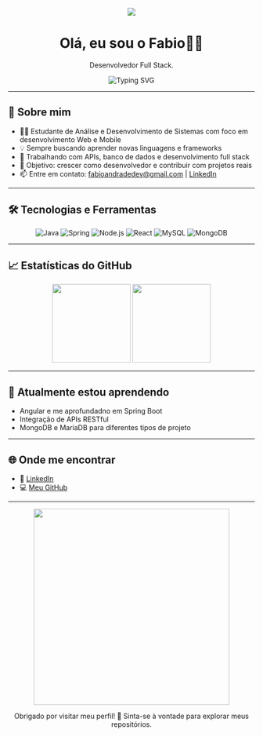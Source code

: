 
<p align="center">
  <img src="https://github.com/FabioAndradeDev/FabioAndradeDev/blob/main/banner.png"  />
</p>

<h1 align="center">Olá, eu sou o Fabio👨‍💻</h1>

<p align="center">
  Desenvolvedor Full Stack.
</p>

<p align="center">
  <img src="https://readme-typing-svg.herokuapp.com?font=Fira+Code&weight=500&pause=1000&center=true&vCenter=true&width=435&lines=Desenvolvedor+Full+Stack;Apaixonado+por+Tecnologia;Estudando+novas+tecnologias+todos+os+dias" alt="Typing SVG" />
</p>

---

## 🚀 Sobre mim

- 👨‍🎓 Estudante de Análise e Desenvolvimento de Sistemas com foco em desenvolvimento Web e Mobile
- 💡 Sempre buscando aprender novas linguagens e frameworks
- 🔧 Trabalhando com APIs, banco de dados e desenvolvimento full stack
- 🎯 Objetivo: crescer como desenvolvedor e contribuir com projetos reais
- 📫 Entre em contato: fabioandradedev@gmail.com | [LinkedIn](https://www.linkedin.com/in/fabio-andrade-128114355/)

---

## 🛠️ Tecnologias e Ferramentas

<div align="center">
  
![Java](https://img.shields.io/badge/Java-ED8B00?style=for-the-badge&logo=java&logoColor=white)
![Spring](https://img.shields.io/badge/Spring-6DB33F?style=for-the-badge&logo=spring&logoColor=white)
![Node.js](https://img.shields.io/badge/Node.js-339933?style=for-the-badge&logo=nodedotjs&logoColor=white)
![React](https://img.shields.io/badge/React-20232A?style=for-the-badge&logo=react&logoColor=61DAFB)
![MySQL](https://img.shields.io/badge/MySQL-00758F?style=for-the-badge&logo=mysql&logoColor=white)
![MongoDB](https://img.shields.io/badge/MongoDB-4EA94B?style=for-the-badge&logo=mongodb&logoColor=white)

</div>

---

## 📈 Estatísticas do GitHub

<p align="center">
  <img src="https://github-readme-stats.vercel.app/api?username=FabioAndradeDev&show_icons=true&theme=radical" height="160" />
  <img src="https://github-readme-stats.vercel.app/api/top-langs/?username=FabioAndradeDev&layout=compact&theme=radical" height="160"/>
</p>

---

## 🧠 Atualmente estou aprendendo

- Angular e me aprofundadno em Spring Boot
- Integração de APIs RESTful
- MongoDB e MariaDB para diferentes tipos de projeto

---

## 🌐 Onde me encontrar

- 💼 [LinkedIn](https://www.linkedin.com/in/fabio-andrade-128114355/)
- 💻 [Meu GitHub](https://github.com/FabioAndradeDev)

---

<p align="center">
  <img src="https://media.giphy.com/media/qgQUggAC3Pfv687qPC/giphy.gif" width="400" />
</p>

<p align="center">
  Obrigado por visitar meu perfil! 🚀 Sinta-se à vontade para explorar meus repositórios.
</p>
